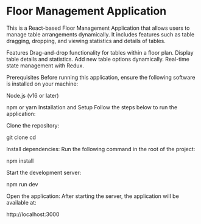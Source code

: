 
# Floor Management Application
This is a React-based Floor Management Application that allows users to manage table arrangements dynamically. It includes features such as table dragging, dropping, and viewing statistics and details of tables.

Features
Drag-and-drop functionality for tables within a floor plan.
Display table details and statistics.
Add new table options dynamically.
Real-time state management with Redux.

Prerequisites
Before running this application, ensure the following software is installed on your machine:

Node.js (v16 or later)

npm or yarn
Installation and Setup
Follow the steps below to run the application:

Clone the repository:

git clone <repository-url>
cd <repository-directory>

Install dependencies: Run the following command in the root of the project:

npm install

Start the development server:

npm run dev

Open the application: After starting the server, the application will be available at:

http://localhost:3000
